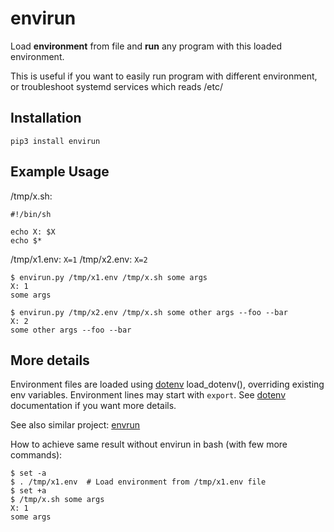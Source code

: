 # envirun

Load **environment** from file and **run** any program with this loaded environment.

This is useful if you want to easily run program with different environment, or troubleshoot systemd services which reads /etc/

## Installation
~~~shell
pip3 install envirun
~~~

## Example Usage
/tmp/x.sh:
~~~shell
#!/bin/sh

echo X: $X
echo $*
~~~

/tmp/x1.env: `X=1`
/tmp/x2.env: `X=2`

~~~shell
$ envirun.py /tmp/x1.env /tmp/x.sh some args
X: 1
some args

$ envirun.py /tmp/x2.env /tmp/x.sh some other args --foo --bar
X: 2
some other args --foo --bar
~~~

## More details
Environment files are loaded using [dotenv](https://github.com/theskumar/python-dotenv) load_dotenv(), overriding existing env variables. Environment lines may start with `export`. See [dotenv](https://github.com/theskumar/python-dotenv) documentation if you want more details.

See also similar project: [envrun](https://github.com/JanLikar/envrun)

How to achieve same result without envirun in bash (with few more commands):

~~~shell
$ set -a
$ . /tmp/x1.env  # Load environment from /tmp/x1.env file
$ set +a
$ /tmp/x.sh some args
X: 1
some args
~~~